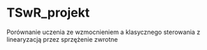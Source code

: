 # TSwR_projekt
Porównanie uczenia ze wzmocnieniem a klasycznego sterowania z linearyzacją przez sprzężenie zwrotne
